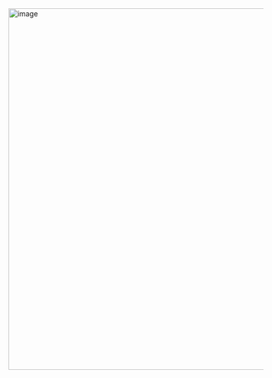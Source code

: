 
<img width="713" alt="image" src="https://github.com/user-attachments/assets/cbead720-b26f-4f8e-8776-acdf9ce5e5d4" />
